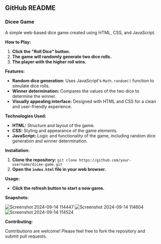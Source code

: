 ## **GitHub README**

### **Dicee Game**

A simple web-based dice game created using HTML, CSS, and JavaScript. 

**How to Play:**

1. **Click the "Roll Dice" button.**
2. **The game will randomly generate two dice rolls.**
3. **The player with the higher roll wins.**

**Features:**

* **Random dice generation:** Uses JavaScript's `Math.random()` function to simulate dice rolls.
* **Winner determination:** Compares the values of the two dice to determine the winner.
* **Visually appealing interface:** Designed with HTML and CSS for a clean and user-friendly experience.

**Technologies Used:**

* **HTML:** Structure and layout of the game.
* **CSS:** Styling and appearance of the game elements.
* **JavaScript:** Logic and functionality of the game, including random dice generation and winner determination.

**Installation:**

1. **Clone the repository:** `git clone https://github.com/your-username/dicee-game.git`
2. **Open the `index.html` file in your web browser.**

**Usage:**

* **Click the refresh button to start a new game.**

**Snapshots:**

![Screenshot 2024-09-14 114447](https://github.com/user-attachments/assets/059d6872-a8ad-4f96-b682-5fc41a74f3ac)
![Screenshot 2024-09-14 114604](https://github.com/user-attachments/assets/fb5eb82e-ae03-4a3a-bbcb-e979c10f9247)
![Screenshot 2024-09-14 114524](https://github.com/user-attachments/assets/30f51fe0-f27e-4e1a-994e-5b302ddda61e)



**Contributing:**

Contributions are welcome! Please feel free to fork the repository and submit pull requests.

